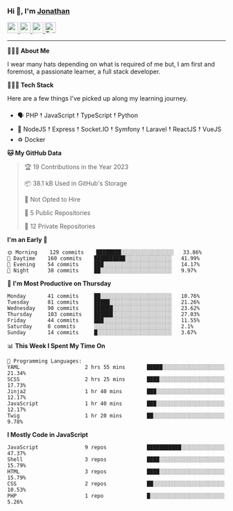 ### Hi 👋, I'm [Jonathan](https://jonathan-d.ch) 

<p>
  <a href="https://www.twitter.com/redkill2108">
    <img src="https://img.shields.io/badge/twitter-%231DA1F2.svg?&style=for-the-badge&logo=twitter&logoColor=white" height=25>
  </a>
  <a href="https://www.linkedin.com/in/jdebetaz">
    <img src="https://img.shields.io/badge/linkedin-%230077B5.svg?&style=for-the-badge&logo=linkedin&logoColor=white" height=25>
  </a>
  <a href="https://www.instagram.com/jdebetaz/">
    <img src="https://img.shields.io/badge/instagram-%23E4405F.svg?&style=for-the-badge&logo=instagram&logoColor=white" height=25>
  </a>
  <a href="https://wakatime.com/@5c95ead1-71ee-4ecc-9a32-6c2b293dd432">
    <img src="https://wakatime.com/badge/user/5c95ead1-71ee-4ecc-9a32-6c2b293dd432.svg?style=for-the-badge" height=25 alt="Total time coded since Aug 23 2019" />
  </a>
</p>

-------

**🙋🏻‍♂️ About Me** 

<p>I wear many hats depending on what is required of me but, I am first and foremost, a passionate learner, a full stack developer.</p>

**👨🏻‍💻 Tech Stack** 

<p>Here are a few things I've picked up along my learning journey.</p>

- 🗣 PHP 𒑰 JavaScript 𒑰 TypeScript 𒑰 Python
- 🎒 NodeJS 𒑰 Express 𒑰 Socket.IO 𒑰 Symfony 𒑰 Laravel 𒑰 ReactJS 𒑰 VueJS
- ♽ Docker

<!--START_SECTION:waka-->
**🐱 My GitHub Data** 

> 🏆 19 Contributions in the Year 2023
 > 
> 📦 38.1 kB Used in GitHub's Storage 
 > 
> 🚫 Not Opted to Hire
 > 
> 📜 5 Public Repositories 
 > 
> 🔑 12 Private Repositories  
 > 
**I'm an Early 🐤** 

```text
🌞 Morning    129 commits    ████████░░░░░░░░░░░░░░░░░   33.86% 
🌆 Daytime    160 commits    ██████████░░░░░░░░░░░░░░░   41.99% 
🌃 Evening    54 commits     ███░░░░░░░░░░░░░░░░░░░░░░   14.17% 
🌙 Night      38 commits     ██░░░░░░░░░░░░░░░░░░░░░░░   9.97%

```
📅 **I'm Most Productive on Thursday** 

```text
Monday       41 commits     ██░░░░░░░░░░░░░░░░░░░░░░░   10.76% 
Tuesday      81 commits     █████░░░░░░░░░░░░░░░░░░░░   21.26% 
Wednesday    90 commits     ██████░░░░░░░░░░░░░░░░░░░   23.62% 
Thursday     103 commits    ██████░░░░░░░░░░░░░░░░░░░   27.03% 
Friday       44 commits     ███░░░░░░░░░░░░░░░░░░░░░░   11.55% 
Saturday     8 commits      ░░░░░░░░░░░░░░░░░░░░░░░░░   2.1% 
Sunday       14 commits     █░░░░░░░░░░░░░░░░░░░░░░░░   3.67%

```


📊 **This Week I Spent My Time On** 

```text
💬 Programming Languages: 
YAML                     2 hrs 55 mins       █████░░░░░░░░░░░░░░░░░░░░   21.34% 
SCSS                     2 hrs 25 mins       ████░░░░░░░░░░░░░░░░░░░░░   17.73% 
Jinja2                   1 hr 40 mins        ███░░░░░░░░░░░░░░░░░░░░░░   12.17% 
JavaScript               1 hr 40 mins        ███░░░░░░░░░░░░░░░░░░░░░░   12.17% 
Twig                     1 hr 20 mins        ██░░░░░░░░░░░░░░░░░░░░░░░   9.78%

```

**I Mostly Code in JavaScript** 

```text
JavaScript               9 repos             ███████████░░░░░░░░░░░░░░   47.37% 
Shell                    3 repos             ████░░░░░░░░░░░░░░░░░░░░░   15.79% 
HTML                     3 repos             ████░░░░░░░░░░░░░░░░░░░░░   15.79% 
CSS                      2 repos             ██░░░░░░░░░░░░░░░░░░░░░░░   10.53% 
PHP                      1 repo              █░░░░░░░░░░░░░░░░░░░░░░░░   5.26%

```



<!--END_SECTION:waka-->
